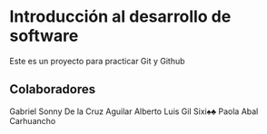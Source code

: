 # Introducción al desarrollo de software
Este es un proyecto para practicar Git y Github

## Colaboradores
Gabriel Sonny De la Cruz Aguilar
Alberto Luis Gil Sixi♠♣
Paola Abal Carhuancho
